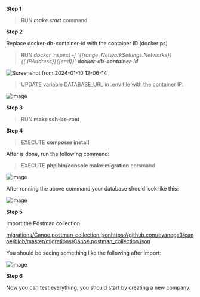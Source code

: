 **Step 1**

>RUN **_make start_** command.

**Step 2**

Replace docker-db-container-id with the container ID (docker ps)

>RUN _docker inspect -f '{{range .NetworkSettings.Networks}}{{.IPAddress}}{{end}}' **docker-db-container-id**_

![Screenshot from 2024-01-10 12-06-14](https://github.com/evanega3/canoe/assets/968968/fde18c80-688e-4d18-baa1-54f14fc691e9)

>UPDATE variable DATABASE_URL in .env file with the container IP.

![image](https://github.com/evanega3/canoe/assets/968968/d5e5d25b-17cc-456e-b485-6bde49bf611d)

**Step 3**

>RUN **make ssh-be-root**

**Step 4**

>EXECUTE **composer install**

After is done, run the following command:

>EXECUTE **php bin/console make:migration** command

![image](https://github.com/evanega3/canoe/assets/968968/ece8816f-c4a3-4522-859f-fa010ddd21b3)

After running the above command your database should look like this:

![image](https://github.com/evanega3/canoe/assets/968968/fbfd7d25-898d-4377-b063-29514f4a0547)

**Step 5**

Import the Postman collection

[migrations/Canoe.postman_collection.json](https://github.com/evanega3/canoe/blob/master/migrations/Canoe.postman_collection.json)https://github.com/evanega3/canoe/blob/master/migrations/Canoe.postman_collection.json

You should be seeing something like the following after import:

![image](https://github.com/evanega3/canoe/assets/968968/4ae612e3-cc64-47bd-8a53-80c40935f0c5)

**Step 6**

Now you can test everything, you should start by creating a new company.
